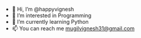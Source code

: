 - 👋 Hi, I’m @happyvignesh
- 👀 I’m interested in Programming
- 🌱 I’m currently learning Python
- 📫 You can reach me mugilvignesh31@gmail.com
<!---
happyvignesh/happyvignesh is a ✨ special ✨ repository because its `README.md` (this file) appears on your GitHub profile.
You can click the Preview link to take a look at your changes.
--->

